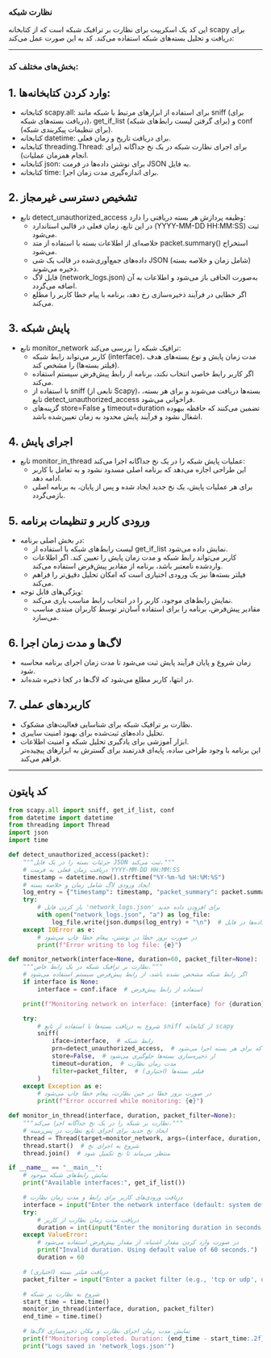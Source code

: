 ### نظارت شبکه
این کد یک اسکریپت برای نظارت بر ترافیک شبکه است که از کتابخانه scapy برای دریافت و تحلیل بسته‌های شبکه استفاده می‌کند. کد به این صورت عمل می‌کند:

<hr>

### بخش‌های مختلف کد:
## 1. وارد کردن کتابخانه‌ها:
- کتابخانه scapy.all: برای استفاده از ابزارهای مرتبط با شبکه مانند sniff (برای دریافت بسته‌های شبکه)، get_if_list (برای گرفتن لیست رابط‌های شبکه) و conf (برای تنظیمات پیکربندی شبکه).
- کتابخانه datetime: برای دریافت تاریخ و زمان فعلی.
- کتابخانه threading.Thread: برای اجرای نظارت شبکه در یک نخ جداگانه (برای انجام همزمان عملیات).
- کتابخانه json: برای نوشتن داده‌ها در فرمت JSON به فایل.
- کتابخانه time: برای اندازه‌گیری مدت زمان اجرا.
## 2. تشخیص دسترسی غیرمجاز
- تابع detect_unauthorized_access وظیفه پردازش هر بسته دریافتی را دارد:
    - در این تابع، زمان فعلی در قالبی استاندارد (YYYY-MM-DD HH:MM:SS) ثبت می‌شود.
    - خلاصه‌ای از اطلاعات بسته با استفاده از متد packet.summary() استخراج می‌شود.
    - داده‌های جمع‌آوری‌شده در قالب یک شی JSON (شامل زمان و خلاصه بسته) ذخیره می‌شوند.
    - فایل لاگ (network_logs.json) به‌صورت الحاقی باز می‌شود و اطلاعات به آن اضافه می‌گردد.
    - اگر خطایی در فرآیند ذخیره‌سازی رخ دهد، برنامه با پیام خطا کاربر را مطلع می‌کند.
## 3. پایش شبکه
- تابع monitor_network ترافیک شبکه را بررسی می‌کند:
   - کاربر می‌تواند رابط شبکه (interface)، مدت زمان پایش و نوع بسته‌های هدف (فیلتر بسته‌ها) را مشخص کند.
   - اگر کاربر رابط خاصی انتخاب نکند، برنامه از رابط پیش‌فرض سیستم استفاده می‌کند.
   - با استفاده از sniff (تابعی از Scapy)، بسته‌ها دریافت می‌شوند و برای هر بسته، تابع detect_unauthorized_access فراخوانی می‌شود.
   - گزینه‌های store=False و timeout=duration تضمین می‌کنند که حافظه بیهوده اشغال نشود و فرآیند پایش محدود به زمان تعیین‌شده باشد.
## 4. اجرای پایش
- تابع monitor_in_thread عملیات پایش شبکه را در یک نخ جداگانه اجرا می‌کند:
  - این طراحی اجازه می‌دهد که برنامه اصلی مسدود نشود و به تعامل با کاربر ادامه دهد.
  - برای هر عملیات پایش، یک نخ جدید ایجاد شده و پس از پایان، به برنامه اصلی بازمی‌گردد.
 ## 5. ورودی کاربر و تنظیمات برنامه
- در بخش اصلی برنامه:
  - لیست رابط‌های شبکه با استفاده از get_if_list نمایش داده می‌شود.
  - کاربر می‌تواند رابط شبکه و مدت زمان پایش را تعیین کند. اگر اطلاعات واردشده نامعتبر باشد، برنامه از مقادیر پیش‌فرض استفاده می‌کند.
  - فیلتر بسته‌ها نیز یک ورودی اختیاری است که امکان تحلیل دقیق‌تر را فراهم می‌کند.
- ویژگی‌های قابل توجه:
  - نمایش رابط‌های موجود، کاربر را در انتخاب رابط مناسب یاری می‌کند.
  - مقادیر پیش‌فرض، برنامه را برای استفاده آسان‌تر توسط کاربران مبتدی مناسب می‌سازد.
## 6. لاگ‌ها و مدت زمان اجرا
- زمان شروع و پایان فرآیند پایش ثبت می‌شود تا مدت زمان اجرای برنامه محاسبه شود.
- در انتها، کاربر مطلع می‌شود که لاگ‌ها در کجا ذخیره شده‌اند.
## 7. کاربردهای عملی
- نظارت بر ترافیک شبکه برای شناسایی فعالیت‌های مشکوک.
- تحلیل داده‌های ثبت‌شده برای بهبود امنیت سایبری.
- ابزار آموزشی برای یادگیری تحلیل شبکه و امنیت اطلاعات.<br>
این برنامه با وجود طراحی ساده، پایه‌ای قدرتمند برای گسترش به ابزارهای پیچیده‌تر فراهم می‌کند.
<hr>

## کد پایتون
```python
from scapy.all import sniff, get_if_list, conf
from datetime import datetime
from threading import Thread
import json
import time

def detect_unauthorized_access(packet):
    """جزئیات بسته را در یک فایل JSON ثبت می‌کند."""
    # دریافت زمان فعلی به فرمت YYYY-MM-DD HH:MM:SS
    timestamp = datetime.now().strftime("%Y-%m-%d %H:%M:%S")
    # ایجاد ورودی لاگ شامل زمان و خلاصه بسته
    log_entry = {"timestamp": timestamp, "packet_summary": packet.summary()}
    try:
        # باز کردن فایل 'network_logs.json' برای افزودن داده جدید
        with open("network_logs.json", "a") as log_file:
            log_file.write(json.dumps(log_entry) + "\n")  # نوشتن داده‌ها در فایل JSON
    except IOError as e:
        # در صورت بروز خطا در نوشتن، پیغام خطا چاپ می‌شود
        print(f"Error writing to log file: {e}")

def monitor_network(interface=None, duration=60, packet_filter=None):
    """نظارت بر ترافیک شبکه در یک رابط خاص."""
    # اگر رابط شبکه مشخص نشده باشد، از رابط پیش‌فرض سیستم استفاده می‌شود
    if interface is None:
        interface = conf.iface  # استفاده از رابط پیش‌فرض

    print(f"Monitoring network on interface: {interface} for {duration} seconds")

    try:
        # شروع به دریافت بسته‌ها با استفاده از تابع sniff از کتابخانه scapy
        sniff(
            iface=interface,  # رابط شبکه
            prn=detect_unauthorized_access,  # تابعی که برای هر بسته اجرا می‌شود
            store=False,  # از ذخیره‌سازی بسته‌ها جلوگیری می‌شود
            timeout=duration,  # مدت زمان نظارت
            filter=packet_filter,  # فیلتر بسته‌ها (اختیاری)
        )
    except Exception as e:
        # در صورت بروز خطا در حین نظارت، پیغام خطا چاپ می‌شود
        print(f"Error occurred while monitoring: {e}")

def monitor_in_thread(interface, duration, packet_filter=None):
    """نظارت بر شبکه را در یک نخ جداگانه اجرا می‌کند."""
    # ایجاد نخ جدید برای اجرای تابع نظارت در پس‌زمینه
    thread = Thread(target=monitor_network, args=(interface, duration, packet_filter))
    thread.start()  # شروع به اجرای نخ
    thread.join()  # منتظر می‌ماند تا نخ تکمیل شود

if __name__ == "__main__":
    # نمایش رابط‌های شبکه موجود
    print("Available interfaces:", get_if_list())

    # دریافت ورودی‌های کاربر برای رابط و مدت زمان نظارت
    interface = input("Enter the network interface (default: system default): ") or conf.iface
    try:
        # دریافت مدت زمان نظارت از کاربر
        duration = int(input("Enter the monitoring duration in seconds (default: 60): ") or 60)
    except ValueError:
        # در صورت وارد کردن مقدار اشتباه، از مقدار پیش‌فرض استفاده می‌شود
        print("Invalid duration. Using default value of 60 seconds.")
        duration = 60

    # دریافت فیلتر بسته (اختیاری)
    packet_filter = input("Enter a packet filter (e.g., 'tcp or udp', default: None): ") or None

    # شروع به نظارت بر شبکه
    start_time = time.time()
    monitor_in_thread(interface, duration, packet_filter)
    end_time = time.time()

    # نمایش مدت زمان اجرای نظارت و مکان ذخیره‌سازی لاگ‌ها
    print(f"Monitoring completed. Duration: {end_time - start_time:.2f} seconds")
    print("Logs saved in 'network_logs.json'")

```
